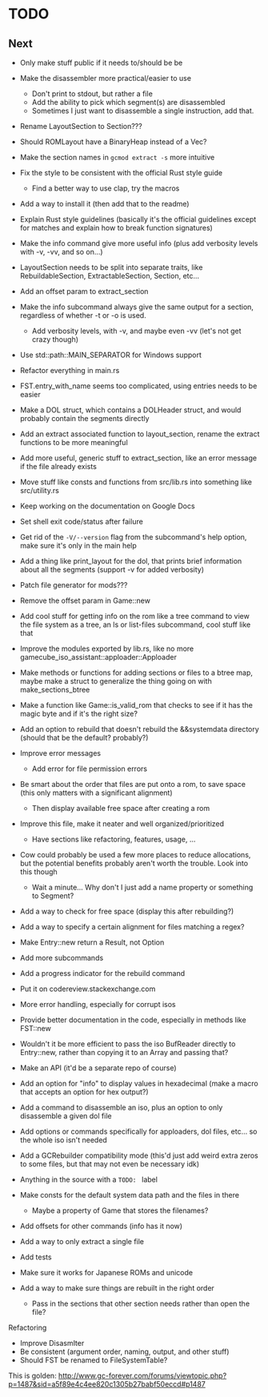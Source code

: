 # TODO

## Next

* Only make stuff public if it needs to/should be be
* Make the disassembler more practical/easier to use
	* Don't print to stdout, but rather a file
	* Add the ability to pick which segment(s) are disassembled
	* Sometimes I just want to disassemble a single instruction, add that.
* Rename LayoutSection to Section???
* Should ROMLayout have a BinaryHeap instead of a Vec?
* Make the section names in `gcmod extract -s` more intuitive
* Fix the style to be consistent with the official Rust style guide
	* Find a better way to use clap, try the macros
* Add a way to install it (then add that to the readme)
* Explain Rust style guidelines (basically it's the official guidelines except for matches and explain how to break function signatures)
* Make the info command give more useful info (plus add verbosity levels with -v, -vv, and so on...)
* LayoutSection needs to be split into separate traits, like RebuildableSection, ExtractableSection, Section, etc...
* Add an offset param to extract\_section
* Make the info subcommand always give the same output for a section, regardless of whether -t or -o is used.
	* Add verbosity levels, with -v, and maybe even -vv (let's not get crazy though)
* Use std::path::MAIN\_SEPARATOR for Windows support
* Refactor everything in main.rs
* FST.entry\_with\_name seems too complicated, using entries needs to be easier
* Make a DOL struct, which contains a DOLHeader struct, and would probably contain the segments directly
* Add an extract associated function to layout\_section, rename the extract functions to be more meaningful
* Add more useful, generic stuff to extract\_section, like an error message if the file already exists
* Move stuff like consts and functions from src/lib.rs into something like src/utility.rs
* Keep working on the documentation on Google Docs
* Set shell exit code/status after failure

* Get rid of the `-V/--version` flag from the subcommand's help option, make sure it's only in the main help
* Add a thing like print\_layout for the dol, that prints brief information about all the segments (support -v for added verbosity)
* Patch file generator for mods???
* Remove the offset param in Game::new
* Add cool stuff for getting info on the rom like a tree command to view the file system as a tree, an ls or list-files subcommand, cool stuff like that
* Improve the modules exported by lib.rs, like no more gamecube\_iso\_assistant::apploader::Apploader
* Make methods or functions for adding sections or files to a btree map, maybe make a struct to generalize the thing going on with make\_sections\_btree
* Make a function like Game::is\_valid\_rom that checks to see if it has the magic byte and if it's the right size?
* Add an option to rebuild that doesn't rebuild the &&systemdata directory (should that be the default? probably?)
* Improve error messages
	* Add error for file permission errors
* Be smart about the order that files are put onto a rom, to save space (this only matters with a significant alignment)
	* Then display available free space after creating a rom

* Improve this file, make it neater and well organized/prioritized
	* Have sections like refactoring, features, usage, ...
* Cow could probably be used a few more places to reduce allocations, but the potential benefits probably aren't worth the trouble. Look into this though
	* Wait a minute... Why don't I just add a name property or something to Segment?
* Add a way to check for free space (display this after rebuilding?)
* Add a way to specify a certain alignment for files matching a regex?
* Make Entry::new return a Result, not Option
* Add more subcommands
* Add a progress indicator for the rebuild command
* Put it on codereview.stackexchange.com
* More error handling, especially for corrupt isos
* Provide better documentation in the code, especially in methods like FST::new
* Wouldn't it be more efficient to pass the iso BufReader directly to Entry::new, rather than copying it to an Array and passing that?
* Make an API (it'd be a separate repo of course)
* Add an option for "info" to display values in hexadecimal (make a macro that accepts an option for hex output?)
* Add a command to disassemble an iso, plus an option to only disassemble a given dol file
* Add options or commands specifically for apploaders, dol files, etc... so the whole iso isn't needed
* Add a GCRebuilder compatibility mode (this'd just add weird extra zeros to some files, but that may not even be necessary idk)
* Anything in the source with a `TODO: ` label
* Make consts for the default system data path and the files in there
	* Maybe a property of Game that stores the filenames?
* Add offsets for other commands (info has it now)
* Add a way to only extract a single file
* Add tests
* Make sure it works for Japanese ROMs and unicode
* Add a way to make sure things are rebuilt in the right order
	* Pass in the sections that other section needs rather than open the file?

Refactoring
* Improve DisasmIter
* Be consistent (argument order, naming, output, and other stuff)
* Should FST be renamed to FileSystemTable?

This is golden:
http://www.gc-forever.com/forums/viewtopic.php?p=1487&sid=a5f89e4c4ee820c1305b27babf50eccd#p1487

